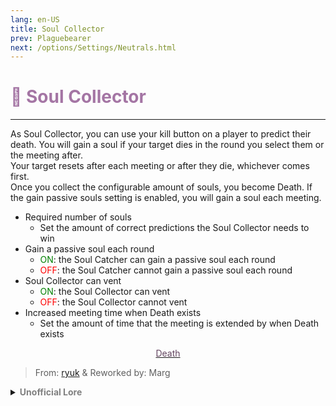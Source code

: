 ```yaml
---
lang: en-US
title: Soul Collector
prev: Plaguebearer
next: /options/Settings/Neutrals.html
---
```


# <font color=#a475a4>👻 <b>Soul Collector</b></font> <Badge text="Apocalypse" type="tip" vertical="middle"/>
---

As Soul Collector, you can use your kill button on a player to predict their death. You will gain a soul if your target dies in the round you select them or the meeting after.<br>
Your target resets after each meeting or after they die, whichever comes first.<br>
Once you collect the configurable amount of souls, you become Death. If the gain passive souls setting is enabled, you will gain a soul each meeting.

* Required number of souls
  * Set the amount of correct predictions the Soul Collector needs to win
* Gain a passive soul each round
  * <font color=green>ON</font>: the Soul Catcher can gain a passive soul each round
  * <font color=red>OFF</font>: the Soul Catcher cannot gain a passive soul each round
* Soul Collector can vent
  * <font color=green>ON</font>: the Soul Collector can vent
  * <font color=red>OFF</font>: the Soul Collector cannot vent
* Increased meeting time when Death exists
  * Set the amount of time that the meeting is extended by when Death exists

<center>

[<font color="#644661">Death</font>](./Death.html)
</center>

> From: [ryuk](#) & Reworked by: Marg

<details>
<summary><b><font color=gray>Unofficial Lore</font></b></summary>

The soul collector was just a normal bean until he started playing with ritual stones which could "Supposedly" Summon Hades from the underworld... but instead came aroma... Terrible Aroma if I am to say so As soon as the Soul Collector took in the wind he died... For 1 second his heart stopped His brain stopped Him blood became Ice... He Actually died and came back to life... Crazy stuff.. Then Hades sent up a quill with a note "Thee has't awaken'd me, i am making a dealeth though beest greatful" And The Soul collector wondered... Why tf is he speaking in Shakespeare... Then he saw a translate button to English "You have awaken me, I am making a deal though... Be grateful" The deal went like... "Now You predict deaths for me... If you are right I send you a soul.. When you get a number of souls You become me... Death... For some time... I posess you Even if you are wrong and the person u predicted to die Doesn't die I'll passively send you souls... Deal? (Yes/Yes) Tick the option please "Wow" Thought the Soul collector as he picked "Yes" of course.. And now started his reign... You? Oh damn he didnt +1 Soul You? Yippee! He died +2 Souls Wait.. A dog? As he ran and ran and into a pole and fell down a pothole... But that's for another time.. But Hades did not do Him wrong.. Truly a great deal
To be Continued
> Submitted by: champofchamps78
</details>